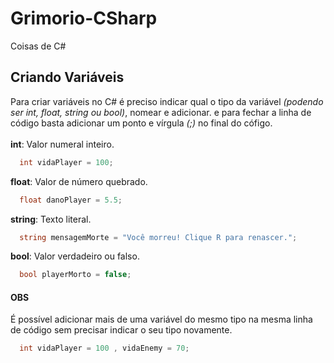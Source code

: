 # Grimorio-CSharp
Coisas de C#

## Criando Variáveis
Para criar variáveis no C# é preciso indicar qual o tipo da variável _(podendo ser int, float, string ou bool)_, nomear e adicionar. e para fechar a linha de código basta adicionar um ponto e vírgula _(;)_ no final do cófigo.<br>
<br>**int**: Valor numeral inteiro.
```cs
  int vidaPlayer = 100;
```
**float**: Valor de número quebrado.
```cs
  float danoPlayer = 5.5;
```
**string**: Texto literal.
```cs
  string mensagemMorte = "Você morreu! Clique R para renascer.";
```
**bool**: Valor verdadeiro ou falso.
```cs
  bool playerMorto = false;
```
#### OBS
É possível adicionar mais de uma variável do mesmo tipo na mesma linha de código sem precisar indicar o seu tipo novamente.
```cs
  int vidaPlayer = 100 , vidaEnemy = 70;
```

